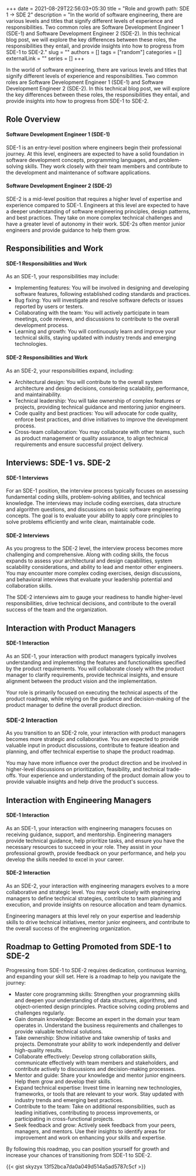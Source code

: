 +++ 
date = 2021-08-29T22:56:03+05:30
title = "Role and growth path: SDE 1 → SDE 2"
description = "In the world of software engineering, there are various levels and titles that signify different levels of experience and responsibilities. Two common roles are Software Development Engineer 1 (SDE-1) and Software Development Engineer 2 (SDE-2). In this technical blog post, we will explore the key differences between these roles, the responsibilities they entail, and provide insights into how to progress from SDE-1 to SDE-2."
slug = ""
authors = []
tags = ["random"]
categories = []
externalLink = ""
series = []
+++

In the world of software engineering, there are various levels and titles that signify different levels of experience and responsibilities. Two common roles are Software Development Engineer 1 (SDE-1) and Software Development Engineer 2 (SDE-2). In this technical blog post, we will explore the key differences between these roles, the responsibilities they entail, and provide insights into how to progress from SDE-1 to SDE-2.

## Role Overview

#### Software Development Engineer 1 (SDE-1)

SDE-1 is an entry-level position where engineers begin their professional journey. At this level, engineers are expected to have a solid foundation in software development concepts, programming languages, and problem-solving skills. They work closely with their team members and contribute to the development and maintenance of software applications.

#### Software Development Engineer 2 (SDE-2)

SDE-2 is a mid-level position that requires a higher level of expertise and experience compared to SDE-1. Engineers at this level are expected to have a deeper understanding of software engineering principles, design patterns, and best practices. They take on more complex technical challenges and have a greater level of autonomy in their work. SDE-2s often mentor junior engineers and provide guidance to help them grow.

## Responsibilities and Work

#### SDE-1 Responsibilities and Work

As an SDE-1, your responsibilities may include:

- Implementing features: You will be involved in designing and developing software features, following established coding standards and practices.
- Bug fixing: You will investigate and resolve software defects or issues reported by users or testers.
- Collaborating with the team: You will actively participate in team meetings, code reviews, and discussions to contribute to the overall development process.
- Learning and growth: You will continuously learn and improve your technical skills, staying updated with industry trends and emerging technologies.

#### SDE-2 Responsibilities and Work

As an SDE-2, your responsibilities expand, including:

- Architectural design: You will contribute to the overall system architecture and design decisions, considering scalability, performance, and maintainability.
- Technical leadership: You will take ownership of complex features or projects, providing technical guidance and mentoring junior engineers.
- Code quality and best practices: You will advocate for code quality, enforce best practices, and drive initiatives to improve the development process.
- Cross-team collaboration: You may collaborate with other teams, such as product management or quality assurance, to align technical requirements and ensure successful project delivery.

## Interviews: SDE-1 vs. SDE-2

#### SDE-1 Interviews

For an SDE-1 position, the interview process typically focuses on assessing fundamental coding skills, problem-solving abilities, and technical knowledge. The interviews may include coding exercises, data structure and algorithm questions, and discussions on basic software engineering concepts. The goal is to evaluate your ability to apply core principles to solve problems efficiently and write clean, maintainable code.

#### SDE-2 Interviews

As you progress to the SDE-2 level, the interview process becomes more challenging and comprehensive. Along with coding skills, the focus expands to assess your architectural and design capabilities, system scalability considerations, and ability to lead and mentor other engineers. You may encounter more complex coding exercises, design discussions, and behavioral interviews that evaluate your leadership potential and collaboration skills.

The SDE-2 interviews aim to gauge your readiness to handle higher-level responsibilities, drive technical decisions, and contribute to the overall success of the team and the organization.

## Interaction with Product Managers

#### SDE-1 Interaction

As an SDE-1, your interaction with product managers typically involves understanding and implementing the features and functionalities specified by the product requirements. You will collaborate closely with the product manager to clarify requirements, provide technical insights, and ensure alignment between the product vision and the implementation.

Your role is primarily focused on executing the technical aspects of the product roadmap, while relying on the guidance and decision-making of the product manager to define the overall product direction.

### SDE-2 Interaction

As you transition to an SDE-2 role, your interaction with product managers becomes more strategic and collaborative. You are expected to provide valuable input in product discussions, contribute to feature ideation and planning, and offer technical expertise to shape the product roadmap.

You may have more influence over the product direction and be involved in higher-level discussions on prioritization, feasibility, and technical trade-offs. Your experience and understanding of the product domain allow you to provide valuable insights and help drive the product's success.

## Interaction with Engineering Managers

#### SDE-1 Interaction

As an SDE-1, your interaction with engineering managers focuses on receiving guidance, support, and mentorship. Engineering managers provide technical guidance, help prioritize tasks, and ensure you have the necessary resources to succeed in your role. They assist in your professional growth, provide feedback on your performance, and help you develop the skills needed to excel in your career.

#### SDE-2 Interaction

As an SDE-2, your interaction with engineering managers evolves to a more collaborative and strategic level. You may work closely with engineering managers to define technical strategies, contribute to team planning and execution, and provide insights on resource allocation and team dynamics.

Engineering managers at this level rely on your expertise and leadership skills to drive technical initiatives, mentor junior engineers, and contribute to the overall success of the engineering organization.

## Roadmap to Getting Promoted from SDE-1 to SDE-2

Progressing from SDE-1 to SDE-2 requires dedication, continuous learning, and expanding your skill set. Here is a roadmap to help you navigate the journey:

- Master core programming skills: Strengthen your programming skills and deepen your understanding of data structures, algorithms, and object-oriented design principles. Practice solving coding problems and challenges regularly.
- Gain domain knowledge: Become an expert in the domain your team operates in. Understand the business requirements and challenges to provide valuable technical solutions.
- Take ownership: Show initiative and take ownership of tasks and projects. Demonstrate your ability to work independently and deliver high-quality results.
- Collaborate effectively: Develop strong collaboration skills, communicate effectively with team members and stakeholders, and contribute actively to discussions and decision-making processes.
- Mentor and guide: Share your knowledge and mentor junior engineers. Help them grow and develop their skills.
- Expand technical expertise: Invest time in learning new technologies, frameworks, or tools that are relevant to your work. Stay updated with industry trends and emerging best practices.
- Contribute to the team: Take on additional responsibilities, such as leading initiatives, contributing to process improvements, or participating in cross-functional projects.
- Seek feedback and grow: Actively seek feedback from your peers, managers, and mentors. Use their insights to identify areas for improvement and work on enhancing your skills and expertise.

By following this roadmap, you can position yourself for growth and increase your chances of transitioning from SDE-1 to SDE-2.

{{< gist skyzyx 13f52bca7da0a049d514a5ad5787c5cf >}}
